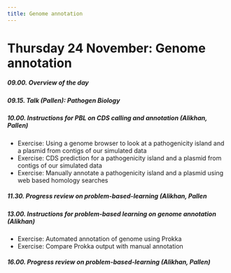 ```yaml
---
title: Genome annotation
---
```

# Thursday  24 November: Genome annotation

##### 09.00. Overview of the day

##### 09.15. Talk (Pallen):  *Pathogen Biology*

##### 10.00. Instructions for PBL on CDS calling and annotation (Alikhan, Pallen)

- Exercise: Using a genome browser to look at a pathogenicity island and a plasmid from contigs of our simulated data
- Exercise: CDS prediction for a pathogenicity island and a plasmid from contigs of our simulated data
- Exercise: Manually annotate a pathogenicity island and a plasmid using web based homology searches

##### 11.30. Progress review on problem-based-learning (Alikhan, Pallen

##### 13.00. Instructions for problem-based learning on genome annotation (Alikhan)

- Exercise: Automated annotation of genome using Prokka
- Exercise: Compare Prokka output with manual annotation

##### 16.00. Progress review on problem-based-learning (Alikhan, Pallen)
